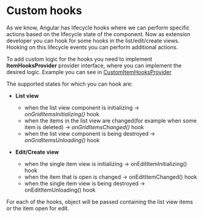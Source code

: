 
# Custom hooks


As we know, Angular has lifecycle hooks where we can perform specific actions based on the lifecycle state of the component. Now as extension developer you can hook for some hooks in the list/edit/create  views. Hooking on this lifecycle events you can perform additional actions. 

To add custom logic for the hooks you need to implement **ItemHooksProvider**  provider interface, where you can implement the desired logic. Example you can see in [CustomItemHooksProvider](./item-hooks-provider.ts)

The supported states for which you can hook are:

 - **List view**
	 - when the list view component is initializing -> *onGridItemsInitializing()* hook
	 - when the items in the list view are changed(for example when some item is deleted) -> *onGridItemsChanged()* hook
	 - when the list view component is being destroyed -> *onGridItemsUnloading()* hook

- **Edit/Create view**
	- when the single item view is initializing -> onEditItemInitializing() hook
	- when the item that is open is changed -> onEditItemChanged() hook
	- when the single item view is being destroyed -> onEditItemUnloading() hook


For each of the hooks, object will be passed containing the list view items or the item open for edit.
